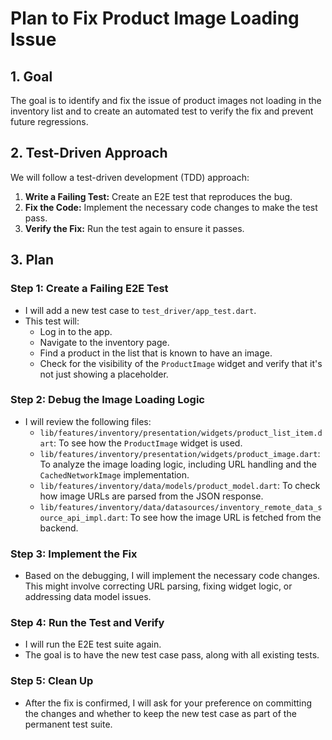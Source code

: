 # Plan to Fix Product Image Loading Issue

## 1. Goal

The goal is to identify and fix the issue of product images not loading in the inventory list and to create an automated test to verify the fix and prevent future regressions.

## 2. Test-Driven Approach

We will follow a test-driven development (TDD) approach:
1.  **Write a Failing Test:** Create an E2E test that reproduces the bug.
2.  **Fix the Code:** Implement the necessary code changes to make the test pass.
3.  **Verify the Fix:** Run the test again to ensure it passes.

## 3. Plan

### Step 1: Create a Failing E2E Test
- I will add a new test case to `test_driver/app_test.dart`.
- This test will:
  - Log in to the app.
  - Navigate to the inventory page.
  - Find a product in the list that is known to have an image.
  - Check for the visibility of the `ProductImage` widget and verify that it's not just showing a placeholder.

### Step 2: Debug the Image Loading Logic
- I will review the following files:
  - `lib/features/inventory/presentation/widgets/product_list_item.dart`: To see how the `ProductImage` widget is used.
  - `lib/features/inventory/presentation/widgets/product_image.dart`: To analyze the image loading logic, including URL handling and the `CachedNetworkImage` implementation.
  - `lib/features/inventory/data/models/product_model.dart`: To check how image URLs are parsed from the JSON response.
  - `lib/features/inventory/data/datasources/inventory_remote_data_source_api_impl.dart`: To see how the image URL is fetched from the backend.

### Step 3: Implement the Fix
- Based on the debugging, I will implement the necessary code changes. This might involve correcting URL parsing, fixing widget logic, or addressing data model issues.

### Step 4: Run the Test and Verify
- I will run the E2E test suite again.
- The goal is to have the new test case pass, along with all existing tests.

### Step 5: Clean Up
- After the fix is confirmed, I will ask for your preference on committing the changes and whether to keep the new test case as part of the permanent test suite.
